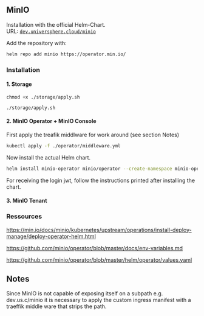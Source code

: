 
## MinIO
Installation with the official Helm-Chart. <br>
URL: [`dev.universphere.cloud/minio`](https://dev.universphere.cloud/minio)

Add the repository with:

```bash
helm repo add minio https://operator.min.io/
```

### Installation

#### 1. Storage
```
chmod +x ./storage/apply.sh

./storage/apply.sh
```

#### 2. MinIO Operator + MinIO Console
First apply the treafik middlware for work around (see section Notes)

```bash
kubectl apply -f ./operator/middleware.yml
```
Now install the actual Helm chart.

``` bash
helm install minio-operator minio/operator --create-namespace minio-operator -n minio-operator --values ./operator/values-prod.yml
```
For receiving the login jwt, follow the instructions printed after installing the chart.

#### 3. MinIO Tenant

### Ressources
https://min.io/docs/minio/kubernetes/upstream/operations/install-deploy-manage/deploy-operator-helm.html

https://github.com/minio/operator/blob/master/docs/env-variables.md

https://github.com/minio/operator/blob/master/helm/operator/values.yaml


## Notes
Since MinIO is not capable of exposing itself on a subpath e.g. dev.us.c/minio it is necessary to apply the custom ingress manifest with a traeffik middle ware that strips the path. 